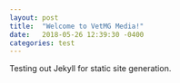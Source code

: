 ```yaml
---
layout: post
title:  "Welcome to VetMG Media!"
date:   2018-05-26 12:39:30 -0400
categories: test
---
```


Testing out Jekyll for static site generation.
